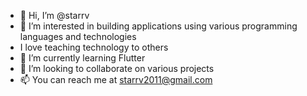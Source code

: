 - 👋 Hi, I’m @starrv
- 👀 I’m interested in building applications using various programming languages and technologies
- I love teaching technology to others
- 🌱 I’m currently learning Flutter
- 💞️ I’m looking to collaborate on various projects
- 📫 You can reach me at starrv2011@gmail.com

<!---
starrv/starrv is a ✨ special ✨ repository because its `README.md` (this file) appears on your GitHub profile.
You can click the Preview link to take a look at your changes.
--->
